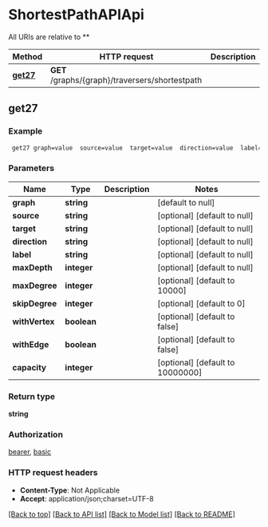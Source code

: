 # ShortestPathAPIApi

All URIs are relative to **

Method | HTTP request | Description
------------- | ------------- | -------------
[**get27**](ShortestPathAPIApi.md#get27) | **GET** /graphs/{graph}/traversers/shortestpath | 



## get27



### Example

```bash
 get27 graph=value  source=value  target=value  direction=value  label=value  max_depth=value  max_degree=value  skip_degree=value  with_vertex=value  with_edge=value  capacity=value
```

### Parameters


Name | Type | Description  | Notes
------------- | ------------- | ------------- | -------------
 **graph** | **string** |  | [default to null]
 **source** | **string** |  | [optional] [default to null]
 **target** | **string** |  | [optional] [default to null]
 **direction** | **string** |  | [optional] [default to null]
 **label** | **string** |  | [optional] [default to null]
 **maxDepth** | **integer** |  | [optional] [default to null]
 **maxDegree** | **integer** |  | [optional] [default to 10000]
 **skipDegree** | **integer** |  | [optional] [default to 0]
 **withVertex** | **boolean** |  | [optional] [default to false]
 **withEdge** | **boolean** |  | [optional] [default to false]
 **capacity** | **integer** |  | [optional] [default to 10000000]

### Return type

**string**

### Authorization

[bearer](../README.md#bearer), [basic](../README.md#basic)

### HTTP request headers

- **Content-Type**: Not Applicable
- **Accept**: application/json;charset=UTF-8

[[Back to top]](#) [[Back to API list]](../README.md#documentation-for-api-endpoints) [[Back to Model list]](../README.md#documentation-for-models) [[Back to README]](../README.md)

